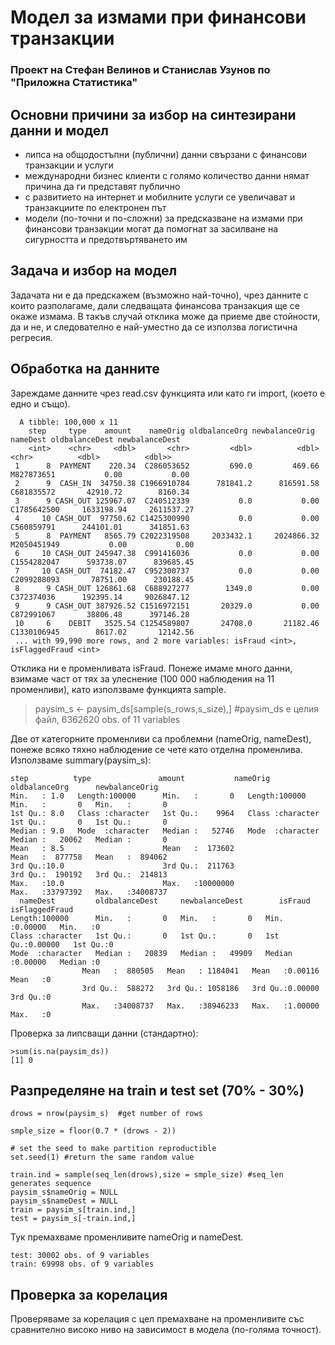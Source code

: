 # **Модел за измами при финансови транзакции**
### Проект на Стефан Велинов и Станислав Узунов по "Приложна Статистика"

## Основни причини за избор на синтезирани данни и модел
 * липса на общодостъпни (публични) данни свързани с финансови транзакции и услуги
 * международни бизнес клиенти с голямо количество данни нямат причина да ги представят публично
 * с развитието на интернет и мобилните услуги се увеличават и транзакциите по електронен път
 * модели (по-точни и по-сложни) за предсказване на измами при финансови транзакции могат да помогнат за засилване на сигурността и предотвъртяването им

## Задача и избор на модел 
Задачата ни е да предскажем (възможно най-точно), чрез данните с които разполагаме, дали следващата финансова транзакция  ще се окаже измама. В такъв случай отклика може да приеме две стойности, да и не, и следователно е най-уместно да се използва логистична регресия. 

## Обработка на данните
Зареждаме данните чрез read.csv функцията или като ги import, (което е едно и също).

      A tibble: 100,000 x 11
        step     type    amount    nameOrig oldbalanceOrg newbalanceOrig    nameDest oldbalanceDest newbalanceDest
        <int>    <chr>     <dbl>       <chr>         <dbl>          <dbl>       <chr>          <dbl>          <dbl>> 
     1      8  PAYMENT    220.34  C286053652         690.0         469.66  M827873651           0.00           0.00
     2      9  CASH_IN  34750.38 C1966910784      781841.2      816591.58  C681835572       42910.72        8160.34
     3      9 CASH_OUT 125967.07  C240512339           0.0           0.00 C1785642500     1633198.94     2611537.27
     4     10 CASH_OUT  97750.62 C1425300990           0.0           0.00  C560859791      244101.01      341851.63
     5      8  PAYMENT   8565.79 C2022319508     2033432.1     2024866.32 M2050451949           0.00           0.00
     6     10 CASH_OUT 245947.38  C991416036           0.0           0.00 C1554282047      593738.07      839685.45
     7     10 CASH_OUT  74182.47  C952300737           0.0           0.00 C2099288093       78751.00      230188.45
     8      9 CASH_OUT 126861.68  C688927277        1349.0           0.00  C372374036      192395.14     9026847.12
     9      9 CASH_OUT 387926.52 C1516972151       20329.0           0.00  C872991067       38806.48      397146.28
     10     6    DEBIT   3525.54 C1254589807       24708.0       21182.46 C1330106945        8617.02       12142.56
     ... with 99,990 more rows, and 2 more variables: isFraud <int>, isFlaggedFraud <int>

Отклика ни е променливата isFraud.
Понеже имаме много данни, взимаме част от тях за улеснение (100 000 наблюдения на 11 променливи), като използваме функцията samplе.

>paysim_s <- paysim_ds[sample(s_rows,s_size),] #paysim_ds e целия файл, 6362620 obs. of 11 variables

Две от категорните променливи са проблемни (nameOrig, nameDest), понеже всяко тяхно наблюдение се чете като отделна променлива. 
Използваме summary(paysim_s):

    step          type               amount           nameOrig         oldbalanceOrg      newbalanceOrig    
    Min.   : 1.0   Length:100000      Min.   :       0   Length:100000      Min.   :       0   Min.   :       0  
    1st Qu.: 8.0   Class :character   1st Qu.:    9964   Class :character   1st Qu.:       0   1st Qu.:       0  
    Median : 9.0   Mode  :character   Median :   52746   Mode  :character   Median :   20062   Median :       0  
    Mean   : 8.5                      Mean   :  173602                      Mean   :  877758   Mean   :  894062  
    3rd Qu.:10.0                      3rd Qu.:  211763                      3rd Qu.:  190192   3rd Qu.:  214813  
    Max.   :10.0                      Max.   :10000000                      Max.   :33797392   Max.   :34008737  
      nameDest         oldbalanceDest     newbalanceDest        isFraud        isFlaggedFraud
    Length:100000      Min.   :       0   Min.   :       0   Min.   :0.00000   Min.   :0     
    Class :character   1st Qu.:       0   1st Qu.:       0   1st Qu.:0.00000   1st Qu.:0     
    Mode  :character   Median :   20839   Median :   49909   Median :0.00000   Median :0     
                    Mean   :  880505   Mean   : 1184041   Mean   :0.00116   Mean   :0     
                    3rd Qu.:  588272   3rd Qu.: 1058186   3rd Qu.:0.00000   3rd Qu.:0     
                    Max.   :34008737   Max.   :38946233   Max.   :1.00000   Max.   :0
                     
Проверка за липсващи данни (стандартно):

    >sum(is.na(paysim_ds))
    [1] 0
    
## Разпределяне на train и test set (70% - 30%)

    drows = nrow(paysim_s)  #get number of rows

    smple_size = floor(0.7 * (drows - 2))

    # set the seed to make partition reproductible
    set.seed(1) #return the same random value

    train.ind = sample(seq_len(drows),size = smple_size) #seq_len generates sequence
    paysim_s$nameOrig = NULL
    paysim_s$nameDest = NULL
    train = paysim_s[train.ind,]
    test = paysim_s[-train.ind,]

Тук премахваме променливите nameOrig и nameDest.
```
test: 30002 obs. of 9 variables
train: 69998 obs. of 9 variables
```

## Проверка за корелация

Проверяваме за корелация с цел премахване на променливите със сравнително високо ниво на зависимост в модела (по-голяма точност). 

